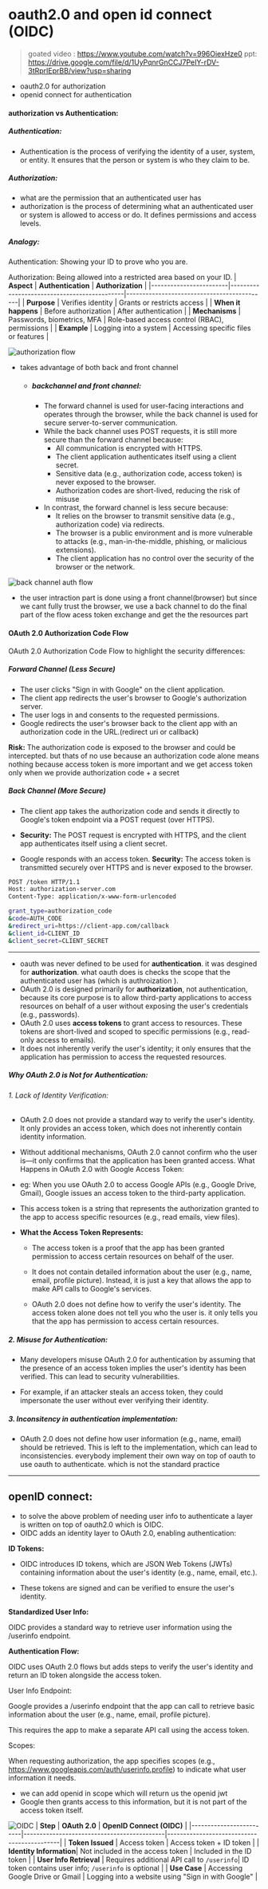 # oauth2.0 and open id connect (OIDC) 


> goated video : https://www.youtube.com/watch?v=996OiexHze0
>ppt: https://drive.google.com/file/d/1UyPqnrGnCCJ7PeIY-rDV-3tRprIEprBB/view?usp=sharing


- oauth2.0 for authorization
- openid connect for authentication

#### authorization vs Authentication:

##### Authentication:
- Authentication is the process of verifying the identity of a user, system, or entity. It ensures that the person or system is who they claim to be.

##### Authorization:
- what are the permission that an authenticated user has
- authorization is the process of determining what an authenticated user or system is allowed to access or do. It defines permissions and access levels.
##### Analogy:
Authentication: Showing your ID to prove who you are.

Authorization: Being allowed into a restricted area based on your ID.
| **Aspect**            | **Authentication**                          | **Authorization**                          |
|------------------------|---------------------------------------------|--------------------------------------------|
| **Purpose**            | Verifies identity                           | Grants or restricts access                 |
| **When it happens**    | Before authorization                        | After authentication                       |
| **Mechanisms**         | Passwords, biometrics, MFA                  | Role-based access control (RBAC), permissions |
| **Example**            | Logging into a system                       | Accessing specific files or features       |



![authorization flow](img/2.png)

- takes advantage of both back and front channel
    - ##### backchannel and front channel:
      - The forward channel is used for user-facing interactions and operates through the browser, while the back channel is used for secure server-to-server communication.
      - While the back channel uses POST requests, it is still more secure than the forward channel because:
        - All communication is encrypted with HTTPS.
        - The client application authenticates itself using a client secret.
        - Sensitive data (e.g., authorization code, access token) is never exposed to the browser.
        - Authorization codes are short-lived, reducing the risk of misuse
      - In contrast, the forward channel is less secure because:
        - It relies on the browser to transmit sensitive data (e.g., authorization code) via redirects.
        - The browser is a public environment and is more vulnerable to attacks (e.g., man-in-the-middle, phishing, or malicious extensions).
        - The client application has no control over the security of the browser or the network.

![back channel auth flow](img/3.png)

- the user intraction part is done using a front channel(browser) but since we cant fully trust the browser, we use a back channel to do the final part of the flow acess token exchange and get the the resources part  

#### OAuth 2.0 Authorization Code Flow
OAuth 2.0 Authorization Code Flow to highlight the security differences:

##### Forward Channel (Less Secure)
- The user clicks "Sign in with Google" on the client application.
- The client app redirects the user's browser to Google's authorization server.
- The user logs in and consents to the requested permissions.
- Google redirects the user's browser back to the client app with an authorization code in the URL.(redirect uri or callback)

**Risk:** The authorization code is exposed to the browser and could be intercepted. but thats of no use because an authorization code alone means nothing because access token is more important and we get access token only when we provide authorization code + a secret

##### Back Channel (More Secure)
- The client app takes the authorization code and sends it directly to Google's token endpoint via a POST request (over HTTPS).

- **Security:** The POST request is encrypted with HTTPS, and the client app authenticates itself using a client secret.

- Google responds with an access token.
**Security:** The access token is transmitted securely over HTTPS and is never exposed to the browser.
```bash
POST /token HTTP/1.1
Host: authorization-server.com
Content-Type: application/x-www-form-urlencoded

grant_type=authorization_code
&code=AUTH_CODE
&redirect_uri=https://client-app.com/callback
&client_id=CLIENT_ID
&client_secret=CLIENT_SECRET
```
---

- oauth was never defined to be used for **authentication**. it was desgined for **authorization**. what oauth does is checks the scope that the authenticated user has (which is  authroization ).
- OAuth 2.0 is designed primarily for **authorization**, not authentication, because its core purpose is to allow third-party applications to access resources on behalf of a user without exposing the user's credentials (e.g., passwords).
- OAuth 2.0 uses **access tokens** to grant access to resources. These tokens are short-lived and scoped to specific permissions (e.g., read-only access to emails).
- It does not inherently verify the user's identity; it only ensures that the application has permission to access the requested resources.

##### Why OAuth 2.0 is Not for Authentication:
###### 1. Lack of Identity Verification:
- OAuth 2.0 does not provide a standard way to verify the user's identity. It only provides an access token, which does not inherently contain identity information.

- Without additional mechanisms, OAuth 2.0 cannot confirm who the user is—it only confirms that the application has been granted access.
What Happens in OAuth 2.0 with Google
Access Token:

- eg: When you use OAuth 2.0 to access Google APIs (e.g., Google Drive, Gmail), Google issues an access token to the third-party application.

- This access token is a string that represents the authorization granted to the app to access specific resources (e.g., read emails, view files).

- **What the Access Token Represents:**
  - The access token is a proof that the app has been granted permission to access certain resources on behalf of the user.

  - It does not contain detailed information about the user (e.g., name, email, profile picture). Instead, it is just a key that allows the app to make API calls to Google's services.

  - OAuth 2.0 does not define how to verify the user's identity. The access token alone does not tell you who the user is. it only tells you that the app has permission to access certain resources.
##### 2. Misuse for Authentication:

- Many developers misuse OAuth 2.0 for authentication by assuming that the presence of an access token implies the user's identity has been verified. This can lead to security vulnerabilities.

- For example, if an attacker steals an access token, they could impersonate the user without ever verifying their identity.

##### 3. Inconsitency in authentication implementation:
- OAuth 2.0 does not define how user information (e.g., name, email) should be retrieved. This is left to the implementation, which can lead to inconsistencies. everybody implement their own way on top of oauth to use oauth to authenticate. which is not the standard practice

---
## openID connect:
- to solve the above problem of needing user info to authenticate a layer is written on top of oauth2.0 which is OIDC.
- OIDC adds an identity layer to OAuth 2.0, enabling authentication:

**ID Tokens:**

- OIDC introduces ID tokens, which are JSON Web Tokens (JWTs) containing information about the user's identity (e.g., name, email, etc.).

- These tokens are signed and can be verified to ensure the user's identity.

**Standardized User Info:**

OIDC provides a standard way to retrieve user information using the /userinfo endpoint.

**Authentication Flow:**

OIDC uses OAuth 2.0 flows but adds steps to verify the user's identity and return an ID token alongside the access token.

User Info Endpoint:

Google provides a /userinfo endpoint that the app can call to retrieve basic information about the user (e.g., name, email, profile picture).

This requires the app to make a separate API call using the access token.

Scopes:

When requesting authorization, the app specifies scopes (e.g., https://www.googleapis.com/auth/userinfo.profile) to indicate what user information it needs.
- we can add openid in scope which will return us the openid jwt
- Google then grants access to this information, but it is not part of the access token itself.

![OIDC](img/4.png)
| **Step**               | **OAuth 2.0**                              | **OpenID Connect (OIDC)**                  |
|-------------------------|--------------------------------------------|--------------------------------------------|
| **Token Issued**        | Access token                              | Access token + ID token                    |
| **Identity Information**| Not included in the access token          | Included in the ID token                   |
| **User Info Retrieval** | Requires additional API call to `/userinfo`| ID token contains user info; `/userinfo` is optional |
| **Use Case**            | Accessing Google Drive or Gmail           | Logging into a website using "Sign in with Google" |
